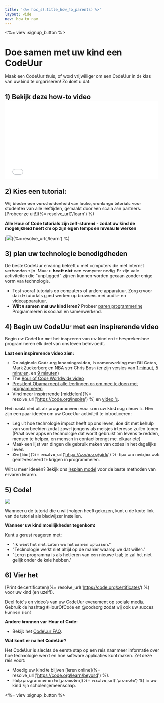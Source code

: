 ```yaml
---
title: '<%= hoc_s(:title_how_to_parents) %>'
layout: wide
nav: how_to_nav
---
```

<%= view :signup_button %>

# Doe samen met uw kind een CodeUur

Maak een CodeUur thuis, of word vrijwilliger om een CodeUur in de klas van uw kind te organiseren! Zo doet u dat:

## 1) Bekijk deze how-to video <iframe width="500" height="255" src="//www.youtube.com/embed/SrnvvWDm73k" frameborder="0" allowfullscreen mark="crwd-mark"></iframe> 

## 2) Kies een tutorial:

Wij bieden een verscheidenheid van leuke, urenlange tutorials voor studenten van alle leeftijden, gemaakt door een scala aan partners. [Probeer ze uit!](%= resolve_url('/learn') %)

**Alle Hour of Code tutorials zijn zelf-sturend - zodat uw kind de mogelijkheid heeft om op zijn eigen tempo en niveau te werken**

[![](/images/fit-700/tutorials.png)](%= resolve_url('/learn') %)

## 3) plan uw technologie benodigdheden

De beste CodeUur ervaring beleeft u met computers die met internet verbonden zijn. Maar u **heeft niet** een computer nodig. Er zijn vele activiteiten die "unplugged" zijn en kunnen worden gedaan zonder enige vorm van technologie.

- Test vooraf tutorials op computers of andere apparatuur. Zorg ervoor dat de tutorials goed werken op browsers met audio- en videoapparatuur.
- **Wilt u samen met uw kind leren?** Probeer [paren programmering](http://www.ncwit.org/resources/pair-programming-box-power-collaborative-learning) Programmeren is sociaal en samenwerkend.

## 4) Begin uw CodeUur met een inspirerende video

Begin uw CodeUur met het inspireren van uw kind en te bespreken hoe programmeren elk deel van ons leven beïnvloedt.

**Laat een inspirerende video zien:**

- De originele Code.org lanceringsvideo, in samenwerking met Bill Gates, Mark Zuckerberg en NBA ster Chris Bosh (er zijn versies van [1 minuut](https://www.youtube.com/watch?v=qYZF6oIZtfc), [5 minuten](https://www.youtube.com/watch?v=nKIu9yen5nc), en [9 minuten](https://www.youtube.com/watch?v=dU1xS07N-FA))
- The [Hour of Code Worldwide video](https://www.youtube.com/watch?v=KsOIlDT145A)
- [President Obama roept alle leerlingen op om mee te doen met programmeren](https://www.youtube.com/watch?v=6XvmhE1J9PY)
- Vind meer inspirerende [middelen](%= resolve_url('https://code.org/inspire') %) en [video 's](https://www.youtube.com/playlist?list=PLzdnOPI1iJNfpD8i4Sx7U0y2MccnrNZuP).

Het maakt niet uit als programmeren voor u en uw kind nog nieuw is. Hier zijn een paar ideeën om uw CodeUur activiteit te introduceren:

- Leg uit hoe technologie impact heeft op ons leven, doe dit met behulp van voorbeelden zodat zowel jongens als meisjes interesse zullen tonen (Praat over apps en technologie dat wordt gebruikt om levens te redden, mensen te helpen, en mensen in contact brengt met elkaar etc).
- Maak een lijst van dingen die gebruik maken van codes in het dagelijks leven.
- Zie [hier](%= resolve_url('https://code.org/girls') %) tips om meisjes ook geïnteresseerd te krijgen in programmeren.

Wilt u meer ideeën? Bekijk ons [lesplan model](/files/AfterschoolEducatorLessonPlanOutline.docx) voor de beste methoden van ervaren leraren.

## 5) Code!

<img src="/images/fit-700/tutorial-short-link.png" />

Wanneer u de tutorial die u wilt volgen heeft gekozen, kunt u de korte link van de tutorial als bladwijzer instellen.

**Wanneer uw kind moeilijkheden tegenkomt**

Kunt u gerust reageren met:

- "Ik weet het niet. Laten we het samen oplossen."
- "Technologie werkt niet altijd op de manier waarop we dat willen."
- "Leren programma is als het leren van een nieuwe taal; je zal het niet gelijk onder de knie hebben."

## 6) Vier het

[Print de certificaten](%= resolve_url('https://code.org/certificates') %) voor uw kind (en uzelf!).

Deel foto's en video's van uw CodeUur evenement op sociale media. Gebruik de hashtag #HourOfCode en @codeorg zodat wij ook uw succes kunnen zien!

**Andere bronnen van Hour of Code:**

- Bekijk het [CodeUur FAQ](https://support.code.org/hc/en-us/categories/200147083-Hour-of-Code).

**Wat komt er na het CodeUur?**

Het CodeUur is slechts de eerste stap op een reis naar meer informatie over hoe technologie werkt en hoe software applicaties kunt maken. Zet deze reis voort:

- Moedig uw kind te blijven [leren online](%= resolve_url('https://code.org/learn/beyond') %).
- Help programmeren te [promoten](%= resolve_url('/promote') %) in uw kind zijn scholengemeenschap.

<%= view :signup_button %>
